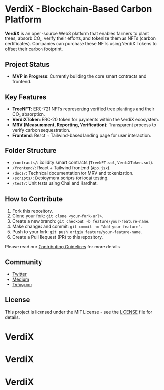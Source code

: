 # VerdiX - Blockchain-Based Carbon Platform

**VerdiX** is an open-source Web3 platform that enables farmers to plant trees, absorb CO₂, verify their efforts, and tokenize them as NFTs (carbon certificates). Companies can purchase these NFTs using VerdiX Tokens to offset their carbon footprint.

## Project Status
- **MVP in Progress**: Currently building the core smart contracts and frontend.

## Key Features
- **TreeNFT**: ERC-721 NFTs representing verified tree plantings and their CO₂ absorption.
- **VerdiXToken**: ERC-20 token for payments within the VerdiX ecosystem.
- **MRV (Measurement, Reporting, Verification)**: Transparent process to verify carbon sequestration.
- **Frontend**: React + Tailwind-based landing page for user interaction.

## Folder Structure
- `/contracts/`: Solidity smart contracts (`TreeNFT.sol`, `VerdiXToken.sol`).
- `/frontend/`: React + Tailwind frontend (`App.jsx`).
- `/docs/`: Technical documentation for MRV and tokenization.
- `/scripts/`: Deployment scripts for local testing.
- `/test/`: Unit tests using Chai and Hardhat.

## How to Contribute
1. Fork this repository.
2. Clone your fork: `git clone <your-fork-url>`.
3. Create a new branch: `git checkout -b feature/your-feature-name`.
4. Make changes and commit: `git commit -m "Add your feature"`.
5. Push to your fork: `git push origin feature/your-feature-name`.
6. Create a Pull Request (PR) to this repository.

Please read our [Contributing Guidelines](docs/CONTRIBUTING.md) for more details.

## Community
- [Twitter](https://twitter.com/VerdiXProject)
- [Medium](https://medium.com/VerdiX)
- [Telegram](https://t.me/VerdiXCommunity)

## License
This project is licensed under the MIT License - see the [LICENSE](LICENSE) file for details.
# VerdiX
# VerdiX
# VerdiX
